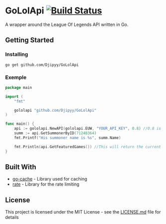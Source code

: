 # GoLolApi [![Build Status](https://travis-ci.org/Djipyy/GoLolApi.svg?branch=master)](https://travis-ci.org/Djipyy/GoLolApi)

A wrapper around the League Of Legends API written in Go.

## Getting Started

### Installing
```
go get github.com/Djipyy/GoLolApi
```

### Exemple
```Go 
package main

import (
	"fmt"

	gololapi "github.com/Djipyy/GoLolApi"
)

func main() {
	api := gololapi.NewAPI(gololapi.EUW, "YOUR_API_KEY", 0.8) //0.8 is the rate limit for the developpement key, you should change it if you have a production key
	summ := api.GetSummonerByID(71248364)
	fmt.Printf("His summoner name is %s", summ.Name)

	fmt.Println(api.GetFeaturedGames()) //This will return the current featured games of the region
}
```

## Built With

* [go-cache](https://github.com/patrickmn/go-cache/) - Library used for caching
* [rate](https:/golang.org/x/time/rate/) - Library for the rate limiting

## License

This project is licensed under the MIT License - see the [LICENSE.md](LICENSE.md) file for details
